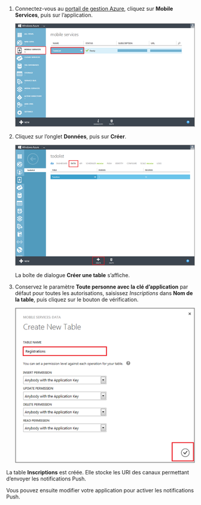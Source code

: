 
1. Connectez-vous au [portail de gestion Azure], cliquez sur **Mobile Services**, puis sur l’application.

	![](./media/mobile-services-create-new-push-table/mobile-services-selection.png)

2. Cliquez sur l’onglet **Données**, puis sur **Créer**.

	![](./media/mobile-services-create-new-push-table/mobile-create-table.png)

	La boîte de dialogue **Créer une table** s’affiche.

3. Conservez le paramètre **Toute personne avec la clé d’application** par défaut pour toutes les autorisations, saisissez _Inscriptions_ dans **Nom de la table**, puis cliquez sur le bouton de vérification.

	![](./media/mobile-services-create-new-push-table/mobile-create-registrations-table.png)

  La table **Inscriptions** est créée. Elle stocke les URI des canaux permettant d’envoyer les notifications Push.

Vous pouvez ensuite modifier votre application pour activer les notifications Push.

<!-- URLs -->
[portail de gestion Azure]: https://manage.windowsazure.com/

<!---HONumber=July15_HO4-->